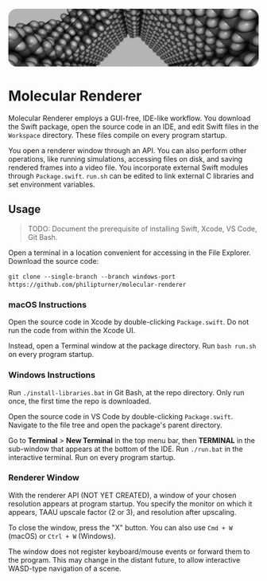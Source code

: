 ![Banner](./Documentation/Banner.png)

# Molecular Renderer

Molecular Renderer employs a GUI-free, IDE-like workflow. You download the Swift package, open the source code in an IDE, and edit Swift files in the `Workspace` directory. These files compile on every program startup.

You open a renderer window through an API. You can also perform other operations, like running simulations, accessing files on disk, and saving rendered frames into a video file. You incorporate external Swift modules through `Package.swift`. `run.sh` can be edited to link external C libraries and set environment variables.

## Usage

> TODO: Document the prerequisite of installing Swift, Xcode, VS Code, Git Bash.

Open a terminal in a location convenient for accessing in the File Explorer. Download the source code:

```
git clone --single-branch --branch windows-port https://github.com/philipturner/molecular-renderer
```

### macOS Instructions

Open the source code in Xcode by double-clicking `Package.swift`. Do not run the code from within the Xcode UI.

Instead, open a Terminal window at the package directory. Run `bash run.sh` on every program startup.

### Windows Instructions

Run `./install-libraries.bat` in Git Bash, at the repo directory. Only run once, the first time the repo is downloaded.

Open the source code in VS Code by double-clicking `Package.swift`. Navigate to the file tree and open the package's parent directory.

Go to <b>Terminal</b> > <b>New Terminal</b> in the top menu bar, then <b>TERMINAL</b> in the sub-window that appears at the bottom of the IDE. Run `./run.bat` in the interactive terminal. Run on every program startup.

### Renderer Window

With the renderer API (NOT YET CREATED), a window of your chosen resolution appears at program startup. You specify the monitor on which it appears, TAAU upscale factor (2 or 3), and resolution after upscaling.

To close the window, press the "X" button. You can also use `Cmd + W` (macOS) or `Ctrl + W` (Windows).

The window does not register keyboard/mouse events or forward them to the program. This may change in the distant future, to allow interactive WASD-type navigation of a scene.
